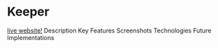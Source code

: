 # Keeper

[live website!](https://keeper2503.herokuapp.com/#/)
Description
Key Features
Screenshots
Technologies
Future Implementations



